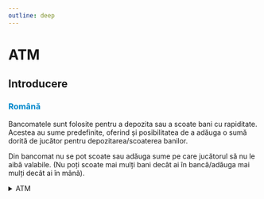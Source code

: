 ```yaml
---
outline: deep
---
```


# ATM

## Introducere

### <span style="color: #0088CC">Română</span>

Bancomatele sunt folosite pentru a depozita sau a scoate bani cu rapiditate. Acestea au sume predefinite, oferind și posibilitatea de a adăuga o sumă dorită de jucător pentru depozitarea/scoaterea banilor.

Din bancomat nu se pot scoate sau adăuga sume pe care jucătorul să nu le aibă valabile. (Nu poți scoate mai mulți bani decât ai în bancă/adăuga mai mulți decât ai în mână).

<details>
  <summary>ATM</summary>
  <img src="https://v.b-zone.ro/images/wiki/atm.gif" alt="ATM">
</details>
